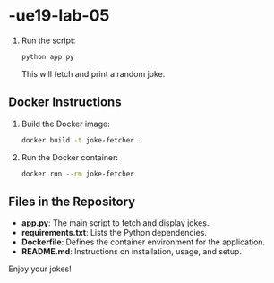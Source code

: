 # -ue19-lab-05
1. Run the script:
   ```bash
   python app.py
   ```

   This will fetch and print a random joke.

## Docker Instructions

1. Build the Docker image:
   ```bash
   docker build -t joke-fetcher .
   ```

2. Run the Docker container:
   ```bash
   docker run --rm joke-fetcher
   ```

## Files in the Repository

- **app.py**: The main script to fetch and display jokes.
- **requirements.txt**: Lists the Python dependencies.
- **Dockerfile**: Defines the container environment for the application.
- **README.md**: Instructions on installation, usage, and setup.

Enjoy your jokes!
